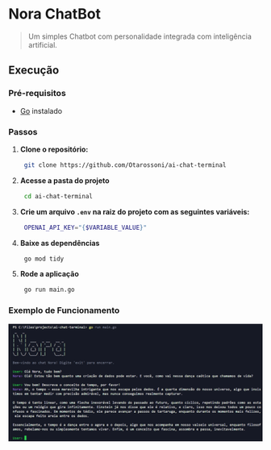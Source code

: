 # Nora ChatBot

> Um simples Chatbot com personalidade integrada com inteligência artificial.

## Execução

### Pré-requisitos

- [Go](https://go.dev/dl/) instalado

### Passos

1. **Clone o repositório:**  
   ```sh
    git clone https://github.com/Otarossoni/ai-chat-terminal
   ```
2. **Acesse a pasta do projeto**
   ```sh
    cd ai-chat-terminal
   ```
3. **Crie um arquivo `.env` na raiz do projeto com as seguintes variáveis:**
   ```sh
    OPENAI_API_KEY="{$VARIABLE_VALUE}"
   ```
4. **Baixe as dependências**
   ```sh
    go mod tidy
   ```
4. **Rode a aplicação**
   ```sh
    go run main.go
   ```

### Exemplo de Funcionamento

<img src="./assets/example.png" align="center" alt="example" />